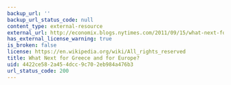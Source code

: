```yaml
---
backup_url: ''
backup_url_status_code: null
content_type: external-resource
external_url: http://economix.blogs.nytimes.com/2011/09/15/what-next-for-greece-and-for-europe/
has_external_license_warning: true
is_broken: false
license: https://en.wikipedia.org/wiki/All_rights_reserved
title: What Next for Greece and for Europe?
uid: 4422ce58-2a45-4dcc-9c70-2eb984a476b3
url_status_code: 200
---
```

